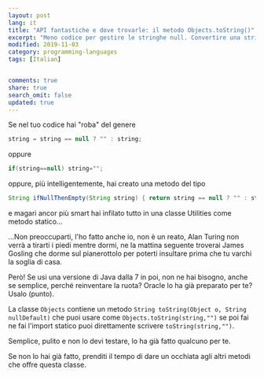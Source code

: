 ```yaml
---
layout: post
lang: it
title: "API fantastiche e dove trovarle: il metodo Objects.toString()"
excerpt: "Meno codice per gestire le stringhe null. Convertire una stringa se null in stringa vuota."
modified: 2019-11-03
category: programming-languages
tags: [Italian]


comments: true
share: true
search_omit: false
updated: true
---
```

Se nel tuo codice hai "roba" del genere 
```java
string = string == null ? "" : string;
```
oppure
```java
if(string==null) string="";
```
oppure, più intelligentemente, hai creato una metodo del tipo
```java
String ifNullThenEmpty(String string) { return string == null ? "" : string;}
```
e magari ancor più smart hai infilato tutto in una classe Utilities come metodo statico...

...Non preoccuparti, l'ho fatto anche io, non è un reato, Alan Turing non verrà a tirarti i piedi mentre dormi, ne la mattina seguente troverai James Gosling che dorme sul pianerottolo per poterti insultare prima che tu varchi la soglia di casa.

Però! Se usi una versione di Java dalla 7 in poi, non ne hai bisogno, anche se semplice, perché reinventare la ruota? Oracle lo ha già preparato per te? Usalo (punto). 

La classe `Objects` contiene un metodo `String toString(Object o, String nullDefault)`
che puoi usare come `Objects.toString(string,"")` se poi fai ne fai l'import statico puoi direttamente scrivere `toString(string,"")`.

Semplice, pulito e non lo devi testare, lo ha già fatto qualcuno per te.

Se non lo hai già fatto, prenditi il tempo di dare un occhiata agli altri metodi che offre questa classe.
